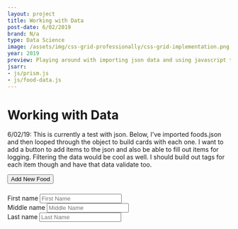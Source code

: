 ```yaml
---
layout: project
title: Working with Data
post-date: 6/02/2019
brand: N/a
type: Data Science
image: /assets/img/css-grid-professionally/css-grid-implementation.png
year: 2019
preview: Playing around with importing json data and using javascript to work with it.
jsarr: 
- js/prism.js
- js/food-data.js
---
```

# Working with Data

6/02/19: This is currently a test with json. Below, I've imported foods.json and then looped through the object to build cards with each one. I want to add a button to add items to the json and also be able to fill out items for logging. Filtering the data would be cool as well. I should build out tags for each item though and have that data validate too.

<div class="ui-container">
<button id="add-new-item">Add New Food</button>
</div>
<div class="hidden-form" id="new-food-form">
<h3></h3>
<form class="">
  <div class="fields">
    <div class="field">
      <label>First name</label>
      <input type="text" placeholder="First Name">
    </div>
    <div class="field">
      <label>Middle name</label>
      <input type="text" placeholder="Middle Name">
    </div>
    <div class="field">
      <label>Last name</label>
      <input type="text" placeholder="Last Name">
    </div>
  </div>
</form>

</div>
<div id="food-data-display" class="food-item-container">

</div>